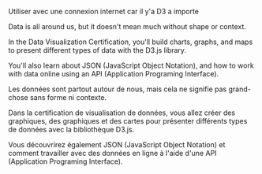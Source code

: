 Utiliser avec une connexion internet car il y'a D3 a importe


Data is all around us, but it doesn't mean much without shape or context.

In the Data Visualization Certification, you'll build charts, graphs, and maps to present different types of data with the D3.js library.

You'll also learn about JSON (JavaScript Object Notation), and how to work with data online using an API (Application Programing Interface).

Les données sont partout autour de nous, mais cela ne signifie pas grand-chose sans forme ni contexte.

Dans la certification de visualisation de données, vous allez créer des graphiques, des graphiques et des cartes pour présenter différents types de données avec la bibliothèque D3.js.

Vous découvrirez également JSON (JavaScript Object Notation) et comment travailler avec des données en ligne à l'aide d'une API (Application Programing Interface).

